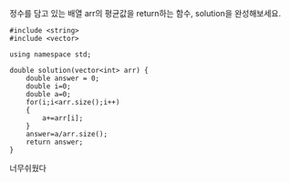 정수를 담고 있는 배열 arr의 평균값을 return하는 함수, solution을 완성해보세요.
```
#include <string>
#include <vector>

using namespace std;

double solution(vector<int> arr) {
    double answer = 0;
    double i=0;
    double a=0;
    for(i;i<arr.size();i++)
    {
        a+=arr[i];
    }
    answer=a/arr.size();
    return answer;
}
```
너무쉬웠다